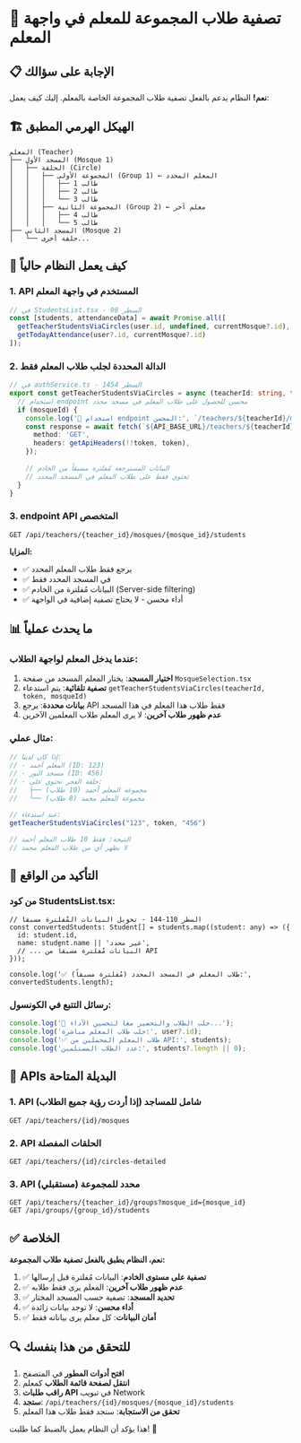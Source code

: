 # 🎯 تصفية طلاب المجموعة للمعلم في واجهة المعلم

## 📋 الإجابة على سؤالك

**نعم!** النظام يدعم بالفعل تصفية طلاب المجموعة الخاصة بالمعلم. إليك كيف يعمل:

## 🏗️ الهيكل الهرمي المطبق

```
المعلم (Teacher)
├── المسجد الأول (Mosque 1)
│   ├── الحلقة (Circle)
│   │   ├── المجموعة الأولى (Group 1) ← المعلم المحدد
│   │   │   ├── طالب 1
│   │   │   ├── طالب 2
│   │   │   └── طالب 3
│   │   ├── المجموعة الثانية (Group 2) ← معلم آخر
│   │   │   ├── طالب 4
│   │   │   └── طالب 5
├── المسجد الثاني (Mosque 2)
│   └── حلقة أخرى...
```

## 🔧 كيف يعمل النظام حالياً

### 1. **API المستخدم في واجهة المعلم**

```javascript
// في StudentsList.tsx - السطر 98
const [students, attendanceData] = await Promise.all([
  getTeacherStudentsViaCircles(user.id, undefined, currentMosque?.id), // 🎯 هنا المفتاح!
  getTodayAttendance(user?.id, currentMosque?.id)
]);
```

### 2. **الدالة المحددة لجلب طلاب المعلم فقط**

```typescript
// في authService.ts - السطر 1454
export const getTeacherStudentsViaCircles = async (teacherId: string, token?: string, mosqueId?: string) => {
  // استخدام endpoint محسن للحصول على طلاب المعلم في مسجد محدد
  if (mosqueId) {
    console.log('🎯 استخدام endpoint المحسن:', `/teachers/${teacherId}/mosques/${mosqueId}/students`);
    const response = await fetch(`${API_BASE_URL}/teachers/${teacherId}/mosques/${mosqueId}/students`, {
      method: 'GET',
      headers: getApiHeaders(!!token, token),
    });
    
    // البيانات المسترجعة مُفلترة مسبقاً من الخادم
    // تحتوي فقط على طلاب المعلم في المسجد المحدد
  }
}
```

### 3. **endpoint API المتخصص**

```http
GET /api/teachers/{teacher_id}/mosques/{mosque_id}/students
```

**المزايا:**
- ✅ يرجع فقط طلاب المعلم المحدد
- ✅ في المسجد المحدد فقط
- ✅ البيانات مُفلترة من الخادم (Server-side filtering)
- ✅ أداء محسن - لا يحتاج تصفية إضافية في الواجهة

## 📊 ما يحدث عملياً

### **عندما يدخل المعلم لواجهة الطلاب:**

1. **اختيار المسجد**: يختار المعلم المسجد من صفحة `MosqueSelection.tsx`
2. **تصفية تلقائية**: يتم استدعاء `getTeacherStudentsViaCircles(teacherId, token, mosqueId)`
3. **بيانات محددة**: يرجع API فقط طلاب هذا المعلم في هذا المسجد
4. **عدم ظهور طلاب آخرين**: لا يرى المعلم طلاب المعلمين الآخرين

### **مثال عملي:**

```javascript
// إذا كان لدينا:
// - المعلم أحمد (ID: 123)
// - مسجد النور (ID: 456)
// - حلقة الفجر تحتوي على:
//   ├── مجموعة المعلم أحمد (10 طلاب)
//   └── مجموعة المعلم محمد (8 طلاب)

// عند استدعاء:
getTeacherStudentsViaCircles("123", token, "456")

// النتيجة: فقط 10 طلاب المعلم أحمد
// لا يظهر أي من طلاب المعلم محمد
```

## 🎯 التأكيد من الواقع

### **من كود StudentsList.tsx:**

```tsx
// السطر 110-144 - تحويل البيانات المُفلترة مسبقاً
const convertedStudents: Student[] = students.map((student: any) => ({
  id: student.id,
  name: student.name || 'غير محدد',
  // ... البيانات مُفلترة مسبقاً من API
}));

console.log('✅ طلاب المعلم في المسجد المحدد (مُفلترة مسبقاً):', convertedStudents.length);
```

### **رسائل التتبع في الكونسول:**

```javascript
console.log('🔄 جلب الطلاب والتحضير معاً لتحسين الأداء...');
console.log('جلب طلاب المعلم مباشرة:', user?.id);
console.log('✅ طلاب المعلم المحملين من API:', students);
console.log('عدد الطلاب المستلمين:', students?.length || 0);
```

## 🚀 APIs البديلة المتاحة

### **1. API شامل للمساجد (إذا أردت رؤية جميع الطلاب)**
```http
GET /api/teachers/{id}/mosques
```

### **2. API الحلقات المفصلة**
```http
GET /api/teachers/{id}/circles-detailed
```

### **3. API محدد للمجموعة (مستقبلي)**
```http
GET /api/teachers/{teacher_id}/groups?mosque_id={mosque_id}
GET /api/groups/{group_id}/students
```

## ✅ الخلاصة

**نعم، النظام يطبق بالفعل تصفية طلاب المجموعة:**

1. ✅ **تصفية على مستوى الخادم**: البيانات مُفلترة قبل إرسالها
2. ✅ **عدم ظهور طلاب آخرين**: المعلم يرى فقط طلابه
3. ✅ **تحديد المسجد**: تصفية حسب المسجد المختار
4. ✅ **أداء محسن**: لا توجد بيانات زائدة
5. ✅ **أمان البيانات**: كل معلم يرى بياناته فقط

## 🔍 للتحقق من هذا بنفسك

1. **افتح أدوات المطور** في المتصفح
2. **انتقل لصفحة قائمة الطلاب** كمعلم
3. **راقب طلبات API** في تبويب Network
4. **ستجد**: `/api/teachers/{id}/mosques/{mosque_id}/students`
5. **تحقق من الاستجابة**: ستجد فقط طلاب هذا المعلم

هذا يؤكد أن النظام يعمل بالضبط كما طلبت! 🎯
